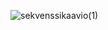 ![sekvenssikaavio(1)](https://user-images.githubusercontent.com/70520209/168389294-74dfd66c-7376-4fb6-a1b6-a78844602554.png)
